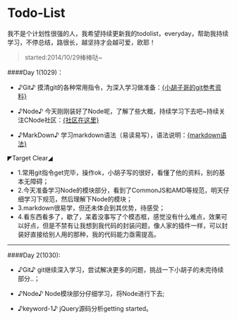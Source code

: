 Todo-List
=========
我不是个计划性很强的人，我希望持续更新我的todolist，everyday，帮助我持续学习，不停总结，路很长，越坚持才会越可爱，欧耶！
>started:2014/10/29棒棒哒~

####Day 1(1029)：

+ ♪Git♪ 摸清git的各种常用指令，为深入学习做准备：<a href="http://www.cnblogs.com/hustskyking/p/git-improve.html#3053686">{小胡子哥的git参考资料}</a>
    
+ ♪Node♪ 今天刚刚装好了Node呢，了解了些大概，持续学习下去吧~持续关注CNode社区：<a href="https://cnodejs.org/">{社区在这里}</a>  

+ ♪MarkDown♪ 学习markdown语法（易读易写），语法说明：<a href="http://higrid.net/c-art-markdown_syntax.htm">{markdown语法}</a> 

◤Target  Clear◢
+ 1.常用git指令get完毕，操作ok，小胡子写的很好，看懂了他的资料，别的基本无障碍；
+ 2.今天准备学习Node的模块部分，看到了CommonJS和AMD等规范，明天仔细学习下规范，然后理解下Node的模块；
+ 3.markdown很易学，但还未体会到其优势，待感受；
+ 4.看东西看多了，歇了，呆着没事写了个模态框，感觉没有什么难点，效果可以好点，但是不禁有让我想到我代码的封装问题，像人家的插件一样，可以封装好直接给别人用的那种，我的代码能力亟需提高。

------------------------------------------------------------------------------------------------------------------------------

####Day 2(1030):

+ ♪Git♪ git继续深入学习，尝试解决更多的问题，挑战一下小胡子的未完待续部分..；

+ ♪Node♪ Node模块部分仔细学习，将Node进行下去;

+ ♪keyword-1♪ jQuery源码分析getting started。
